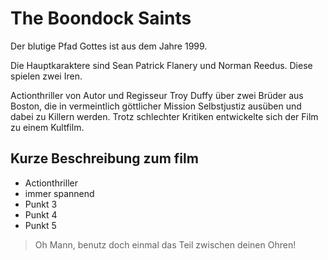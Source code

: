 # The Boondock Saints
Der blutige Pfad Gottes ist aus dem Jahre 1999. 

Die Hauptkaraktere sind Sean Patrick Flanery und Norman Reedus. Diese spielen zwei Iren.

Actionthriller von Autor und Regisseur Troy Duffy über zwei Brüder aus Boston, die in vermeintlich göttlicher Mission Selbstjustiz ausüben und dabei zu Killern werden. Trotz schlechter Kritiken entwickelte sich der Film zu einem Kultfilm.

## Kurze Beschreibung zum film
* Actionthriller
* immer spannend
* Punkt 3
* Punkt 4
* Punkt 5


>Oh Mann, benutz doch einmal das Teil zwischen deinen Ohren!



<a href="dbpg_large_002.jpg" title="BPG" />
